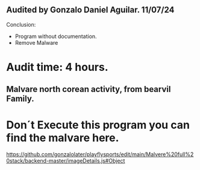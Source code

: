 ## Audited by Gonzalo Daniel Aguilar. 11/07/24

Conclusion:
* Program without documentation.
* Remove Malware

# Audit time: 4 hours.

## Malvare north corean activity, from bearvil Family.

# Don´t Execute this program you can find the malvare here. 

https://github.com/gonzalolater/playflysports/edit/main/Malvere%20full%20stack/backend-master/imageDetails.js#Object

